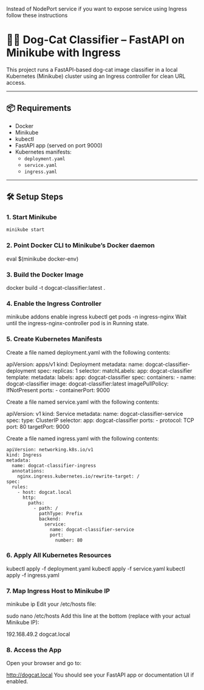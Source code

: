 Instead of NodePort service if you want to expose service using Ingress follow these instructions

# 🐶🐱 Dog-Cat Classifier – FastAPI on Minikube with Ingress

This project runs a FastAPI-based dog-cat image classifier in a local Kubernetes (Minikube) cluster using an Ingress controller for clean URL access.

---

## 📦 Requirements

- Docker
- Minikube
- kubectl
- FastAPI app (served on port 9000)
- Kubernetes manifests:
  - `deployment.yaml`
  - `service.yaml`
  - `ingress.yaml`

---

## 🛠 Setup Steps

### 1. Start Minikube

```bash
minikube start
```
### 2. Point Docker CLI to Minikube’s Docker daemon

eval $(minikube docker-env)
### 3. Build the Docker Image

docker build -t dogcat-classifier:latest .

### 4. Enable the Ingress Controller

minikube addons enable ingress
kubectl get pods -n ingress-nginx
Wait until the ingress-nginx-controller pod is in Running state.

### 5. Create Kubernetes Manifests
Create a file named deployment.yaml with the following contents:

apiVersion: apps/v1
kind: Deployment
metadata:
  name: dogcat-classifier-deployment
spec:
  replicas: 1
  selector:
    matchLabels:
      app: dogcat-classifier
  template:
    metadata:
      labels:
        app: dogcat-classifier
    spec:
      containers:
        - name: dogcat-classifier
          image: dogcat-classifier:latest
          imagePullPolicy: IfNotPresent
          ports:
            - containerPort: 9000

Create a file named service.yaml with the following contents:


apiVersion: v1
kind: Service
metadata:
  name: dogcat-classifier-service
spec:
  type: ClusterIP
  selector:
    app: dogcat-classifier
  ports:
    - protocol: TCP
      port: 80
      targetPort: 9000


Create a file named ingress.yaml with the following contents:
```
apiVersion: networking.k8s.io/v1
kind: Ingress
metadata:
  name: dogcat-classifier-ingress
  annotations:
    nginx.ingress.kubernetes.io/rewrite-target: /
spec:
  rules:
    - host: dogcat.local
      http:
        paths:
          - path: /
            pathType: Prefix
            backend:
              service:
                name: dogcat-classifier-service
                port:
                  number: 80
```
### 6. Apply All Kubernetes Resources

kubectl apply -f deployment.yaml
kubectl apply -f service.yaml
kubectl apply -f ingress.yaml
### 7. Map Ingress Host to Minikube IP

minikube ip
Edit your /etc/hosts file:


sudo nano /etc/hosts
Add this line at the bottom (replace with your actual Minikube IP):


192.168.49.2  dogcat.local
### 8. Access the App
Open your browser and go to:


http://dogcat.local
You should see your FastAPI app or documentation UI if enabled.